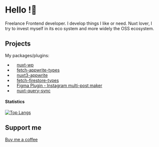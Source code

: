 # Hello !👋

Freelance Frontend developer. I develop things I like or need.
Nuxt lover, I try to invest myself in its eco system and more widely the OSS ecosystem.

## Projects

My packages/plugins:
- <img src="https://seeklogo.com/images/W/wordpress-logo-24439D45A6-seeklogo.com.png" width="15" style="float:left;"> [nuxt-wp](https://github.com/YsarocK/nuxt-wp)
- <img src="https://seeklogo.com/images/A/appwrite-logo-D33B39992A-seeklogo.com.png" width="15" style="float:left;"> [fetch-appwrite-types](https://github.com/YsarocK/fetch-appwrite-types)
- <img src="https://seeklogo.com/images/A/appwrite-logo-D33B39992A-seeklogo.com.png" width="15" style="float:left;"> [nuxt3-appwrite](https://github.com/YsarocK/nuxt-appwrite)
- <img src="https://seeklogo.com/images/F/firestore-logo-3828671CC5-seeklogo.com.png" width="15" style="float:left;"> [fetch-firestore-types](https://github.com/YsarocK/fetch-firestore-types)
- <img src="https://cdn4.iconfinder.com/data/icons/logos-brands-in-colors/3000/figma-logo-512.png" width="15" style="float:left;"> [Figma Plugin - Instagram multi-post maker](https://github.com/YsarocK/figma-image-divider)
- <img src="https://nuxt.com/assets/design-kit/icon-green.png" width="15" style="float:left;"> [nuxt-query-sync](https://github.com/YsarocK/nuxt-query-sync)

#### Statistics

[![Top Langs](https://github-readme-stats.vercel.app/api/top-langs/?username=YsarocK&layout=compact&langs_count=8&theme=graywhite)](https://github.com/YsarocK/github-readme-stats)

## Support me
[Buy me a coffee](https://www.buymeacoffee.com/etiennemoureton)
